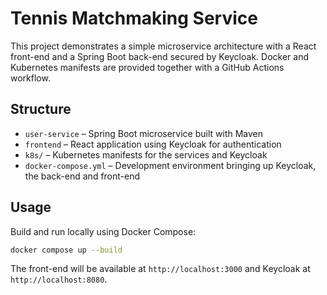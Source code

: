 # Tennis Matchmaking Service

This project demonstrates a simple microservice architecture with a React front-end and a Spring Boot back-end secured by Keycloak. Docker and Kubernetes manifests are provided together with a GitHub Actions workflow.

## Structure

- `user-service` – Spring Boot microservice built with Maven
- `frontend` – React application using Keycloak for authentication
- `k8s/` – Kubernetes manifests for the services and Keycloak
- `docker-compose.yml` – Development environment bringing up Keycloak, the back-end and front-end

## Usage

Build and run locally using Docker Compose:

```bash
docker compose up --build
```

The front-end will be available at `http://localhost:3000` and Keycloak at `http://localhost:8080`.
